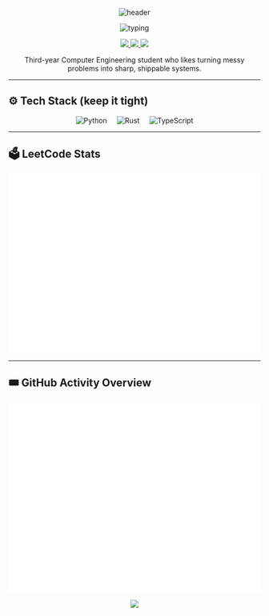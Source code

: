 <!-- Header -->
<p align="center">
  <img src="https://capsule-render.vercel.app/api?type=waving&height=220&color=0:0f0c29,50:302b63,100:24243e&text=Parinya%20Aobaun&fontSize=42&fontAlignY=36&desc=Computer%20Engineering%20%7C%20Rust%20%E2%80%A2%20Python%20%E2%80%A2%20TypeScript&descAlignY=58&animation=fadeIn" alt="header" />
</p>

<!-- Typing tagline -->
<p align="center">
  <img src="https://readme-typing-svg.demolab.com?font=Fira+Code&size=20&pause=1200&center=true&vCenter=true&width=720&lines=Solve+hard+problems.+Ship+clean+systems.;Do+your+duty+and+let+things+happen.;Learning+fast%2C+building+faster." alt="typing" />
</p>

<!-- Contacts -->
<p align="center">
  <a href="https://github.com/parinya-ao">
    <img src="https://img.shields.io/badge/GitHub-parinya--ao-111?logo=github&labelColor=111&style=for-the-badge" />
  </a>
  <a href="mailto:parinya.aobaun.pro@gmail.com">
    <img src="https://img.shields.io/badge/Email-parinya.aobaun.pro%40gmail.com-0b132b?logo=gmail&logoColor=white&labelColor=0b132b&style=for-the-badge" />
  </a>
  <a href="https://th.linkedin.com/in/parinya-aobaun">
    <img src="https://img.shields.io/badge/LinkedIn-parinya--aobaun-0a66c2?logo=linkedin&labelColor=0a66c2&style=for-the-badge" />
  </a>
</p>

<!-- Mini bio -->
<p align="center">
  Third-year Computer Engineering student who likes turning messy problems into sharp, shippable systems.<br/>
</p>

---

## ⚙️ Tech Stack (keep it tight)
<p align="center">
  <img src="https://skillicons.dev/icons?i=python" width="88" height="88" alt="Python"/>
  &nbsp;&nbsp;&nbsp;
  <img src="https://skillicons.dev/icons?i=rust" width="88" height="88" alt="Rust"/>
  &nbsp;&nbsp;&nbsp;
  <img src="https://skillicons.dev/icons?i=ts" width="88" height="88" alt="TypeScript"/>
</p>

---

## 🗳️ LeetCode Stats
<p align="center">
  <img src="https://github.com/parinya-ao/parinya-ao/blob/main/metrics.plugin.leetcode.svg" alt="LeetCode Stats" />
</p>

---

## 🎟️ GitHub Activity Overview
<p align="center">
  <img src="https://github.com/parinya-ao/parinya-ao/blob/main/metrics.plugin.activity.svg" alt="GitHub Follow-up" />
</p>

<!-- Footer wave -->
<p align="center">
  <img src="https://capsule-render.vercel.app/api?type=waving&height=140&color=0:24243e,50:302b63,100:0f0c29&section=footer" />
</p>
